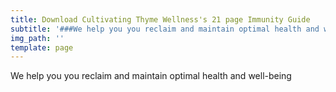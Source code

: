 ```yaml
---
title: Download Cultivating Thyme Wellness's 21 page Immunity Guide
subtitle: '###We help you you reclaim and maintain optimal health and well-being '
img_path: ''
template: page
---
```

We help you you reclaim and maintain optimal health and well-being 